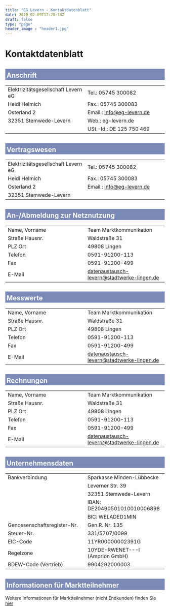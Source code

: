 ```yaml
---
title: "EG Levern - Kontaktdatenblatt"
date: 2020-02-09T17:28:18Z
draft: false
type: "page"
header_image : "header1.jpg"
---
```


<style>
table {
width:100%;
}

td {
	width: 50%;
}

h2 {
	padding: 8px 4px 2px 4px;
	background: #7A8AB7;
	color: white;
}
</style>


# Kontaktdatenblatt

## Anschrift

|                                     |                           |
|-------------------------------------|---------------------------|
| Elektrizitätsgesellschaft Levern eG | Tel.: 05745 300082        |
| Heidi Helmich                       | Fax.: 05745 300083        |
| Osterland 2                         | Email.: info@eg-levern.de |
| 32351 Stemwede-Levern               | Web.:   eg-levern.de      |
|                                     | USt.-Id.: DE 125 750 469  |

## Vertragswesen

|                                     |                           |
|-------------------------------------|---------------------------|
| Elektrizitätsgesellschaft Levern eG | Tel.: 05745 300082        |
| Heidi Helmich                       | Fax.: 05745 300083        |
| Osterland 2                         | Email.: info@eg-levern.de |
| 32351 Stemwede-Levern               |                           |

## An-/Abmeldung zur Netznutzung

|                |                                            |
|----------------|--------------------------------------------|
| Name, Vorname  | Team Marktkommunikation                    |
| Straße Hausnr. | Waldstraße 31                              |
| PLZ Ort        | 49808 Lingen                               |
| Telefon        | 0591-91200-113                             |
| Fax            | 0591-91200-499                             |
| E-Mail         | datenaustausch-levern@stadtwerke-lingen.de |

## Messwerte

|                |                                            |
|----------------|--------------------------------------------|
| Name, Vorname  | Team Marktkommunikation                    |
| Straße Hausnr. | Waldstraße 31                              |
| PLZ Ort        | 49808 Lingen                               |
| Telefon        | 0591-91200-113                             |
| Fax            | 0591-91200-499                             |
| E-Mail         | datenaustausch-levern@stadtwerke-lingen.de |

## Rechnungen

|                |                                            |
|----------------|--------------------------------------------|
| Name, Vorname  | Team Marktkommunikation                    |
| Straße Hausnr. | Waldstraße 31                              |
| PLZ Ort        | 49808 Lingen                               |
| Telefon        | 0591-91200-113                             |
| Fax            | 0591-91200-499                             |
| E-Mail         | datenaustausch-levern@stadtwerke-lingen.de |

## Unternehmensdaten

|                             |                                 |
|-----------------------------|---------------------------------|
| Bankverbindung              | Sparkasse Minden-Lübbecke       |
|                             | Leverner Str. 39                |
|                             | 32351 Stemwede-Levern           |
|                             | IBAN: DE20490501010010006898    |
|                             | BIC: WELADED1MIN                |
| Genossenschaftsregister-Nr. | Gen.R. Nr. 135                  |
| Steuer-Nr.                  | 331/5707/0099                   |
| EIC-Code                    | 11YR00000002391G                |
| Regelzone                   | 10YDE-RWENET---I (Amprion GmbH) |
| BDEW-Code (Vertrieb)        | 9904292000003                   |

## Informationen für Marktteilnehmer

Weitere Informationen für Marktteilnehmer (nicht Endkunden) finden Sie [hier](/marktdaten/)

